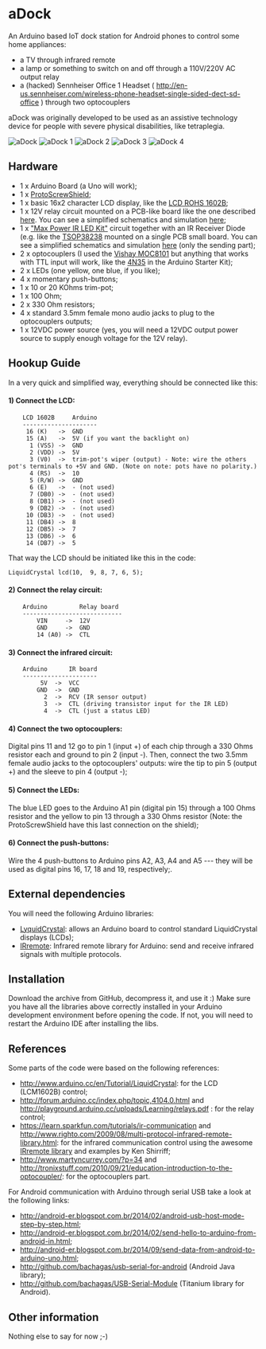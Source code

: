 aDock
=====

An Arduino based IoT dock station for Android phones to control some home appliances:
   - a TV through infrared remote
   - a lamp or something to switch on and off through a 110V/220V AC output relay
   - a (hacked) Sennheiser Office 1 Headset ( http://en-us.sennheiser.com/wireless-phone-headset-single-sided-dect-sd-office ) through two optocouplers

aDock was originally developed to be used as an assistive technology device for people with severe physical disabilities, like tetraplegia.

![aDock](https://lh6.googleusercontent.com/-ZKWjFbm4LK8/VEEmTJqalMI/AAAAAAAADxw/OPLhkcUFIHE/w1027-h577-no/IMG_20141017_112033474.jpg)
![aDock 1](https://lh5.googleusercontent.com/p1U49aUQxMMKjyUqoll-KXYxJKiNjKQgQXaAHQ1dS5g=w390-h219-p-no)
![aDock 2](https://lh4.googleusercontent.com/Fauxd9TIfo0pjvG5zhMxCcIeeX88-kqLog4BqgA2DdA=w391-h219-p-no)
![aDock 3](https://lh3.googleusercontent.com/W8GNl8H-xUPrIfo8NvUDYPI14jcjQFZYaPtALP3RTHU=w390-h219-p-no)
![aDock 4](https://lh6.googleusercontent.com/fWBDQ83xDXv43E13XOrkDvRGFU-X3mOkLNQPMSFnPgw=w396-h222-p-no)

Hardware
--------

- 1 x Arduino Board (a Uno will work);
- 1 x [ProtoScrewShield](https://www.sparkfun.com/products/9729);
- 1 x basic 16x2 character LCD display, like the [LCD ROHS 1602B](http://multilogica-shop.com/LCD_16x2_preto_sobre_verde);
- 1 x 12V relay circuit mounted on a PCB-like board like the one described [here](http://www.instructables.com/id/Connecting-a-12V-Relay-to-Arduino/?ALLSTEPS). You can see a simplified schematics and simulation [here](http://www.falstad.com/circuit/#%24+1+5.0E-6+11.086722712598126+43+2.0+50%0Aw+336+288+336+336+1%0Aw+336+256+336+208+1%0AL+128+272+80+272+0+0+true+5.0+0.0%0AO+336+256+400+256+1%0A178+336+112+432+112+0+1+0.2+1.0000262328429621E-13+0.05+1000000.0+0.02+233.0%0Ad+336+160+288+160+1+0.805904783%0Aw+288+144+336+144+0%0Aw+288+160+288+144+0%0Ar+288+272+192+272+0+1000.0%0A181+480+96+480+128+0+398.8232284946172+40.0+120.0+0.4+0.4%0Av+336+48+432+48+0+1+60.0+127.0+0.0+0.0+0.5%0Aw+336+48+336+112+0%0Aw+480+48+480+96+0%0Aw+432+48+480+48+0%0Aw+432+128+480+128+0%0At+288+272+336+272+0+1+-11.999999999926683+-0.11562430661010605+100.0%0Ag+128+368+128+400+0%0A162+128+304+128+368+1+2.1024259+0.0+1.0+0.0%0Ar+128+272+128+304+0+220.0%0Ag+592+320+592+352+0%0Aw+128+272+192+272+0%0A162+528+320+592+320+1+2.1024259+1.0+0.0+0.0%0At+400+336+448+336+0+1+-10.101880446495288+0.11562430665900605+100.0%0AR+288+144+288+96+0+0+40.0+12.0+0.0+0.0+0.5%0Ag+448+352+448+384+0%0AO+448+320+480+288+1%0Ar+448+224+448+272+0+100.0%0Aw+448+272+448+320+0%0Ar+448+320+528+320+0+470.0%0Aw+336+160+336+208+0%0AR+448+224+448+176+0+0+40.0+12.0+0.0+0.0+0.5%0Ar+336+336+400+336+0+22.0%0Ax+548+294+575+300+0+24+off%0Ax+153+342+180+348+0+24+on%0Ax+64+248+89+254+0+24+ctl%0Ao+2+64+0+35+7.62939453125E-5+9.765625E-5+0+-1%0Ao+3+64+0+34+80.0+9.765625E-5+1+-1%0A);
- 1 x ["Max Power IR LED Kit"](https://www.sparkfun.com/products/10732) circuit together with an IR Receiver Diode (e.g. like the [TSOP38238](https://www.sparkfun.com/products/10266) mounted on a single PCB small board. You can see a simplified schematics and simulation [here](http://www.falstad.com/circuit/#%24+1+5.0E-6+10.634267539816555+43+2.0+50%0Aw+400+320+400+368+1%0Aw+400+288+400+240+1%0A172+400+112+400+80+0+6+5.0+5.0+0.0+0.0+0.5+Collector+Voltage%0Ag+400+368+400+384+0%0At+352+304+400+304+0+1+-4.843611783341876+1.649999999978436E-11+100.0%0Aw+288+304+352+304+1%0Ar+400+112+400+176+0+56.0%0AL+192+304+144+304+0+0+true+5.0+0.0%0Ar+288+304+192+304+0+330.0%0A162+400+176+400+240+1+2.1024259+1.0+0.0+0.0%0Ax+92+314+117+320+0+24+ctl%0Ax+423+215+558+221+0+24+infrared+LED%0A) (only the sending part);
- 2 x optocouplers (I used the [Vishay MOC8101](http://www.vishay.com/product?docid=83660) but anything that works with TTL input will work, like the [4N35](http://arduino.cc/documents/datasheets/opto-4n35.pdf) in the Arduino Starter Kit);
- 2 x LEDs (one yellow, one blue, if you like);
- 4 x momentary push-buttons;
- 1 x 10 or 20 KOhms trim-pot;
- 1 x 100 Ohm;
- 2 x 330 Ohm resistors;
- 4 x standard 3.5mm female mono audio jacks to plug to the optocouplers outputs;
- 1 x 12VDC power source (yes, you will need a 12VDC output power source to supply enough voltage for the 12V relay).

Hookup Guide
------------

In a very quick and simplified way, everything should be connected like this:

#### 1) Connect the LCD:
		
		LCD 1602B     Arduino
		---------------------
		 16 (K)   ->  GND
		 15 (A)   ->  5V (if you want the backlight on)
		  1 (VSS) ->  GND
		  2 (VDD) ->  5V
		  3 (V0)  ->  trim-pot's wiper (output) - Note: wire the others pot's terminals to +5V and GND. (Note on note: pots have no polarity.)
		  4 (RS)  ->  10
		  5 (R/W) ->  GND
		  6 (E)   ->  - (not used)
		  7 (DB0) ->  - (not used)
		  8 (DB1) ->  - (not used)
		  9 (DB2) ->  - (not used)
		 10 (DB3) ->  - (not used)
		 11 (DB4) ->  8
		 12 (DB5) ->  7
		 13 (DB6) ->  6
		 14 (DB7) ->  5

That way the LCD should be initiated like this in the code:

	LiquidCrystal lcd(10,  9, 8, 7, 6, 5);

#### 2) Connect the relay circuit:

		Arduino         Relay board
		----------------------------
			VIN     ->  12V
		    GND     ->  GND
		    14 (A0) ->  CTL

#### 3) Connect the infrared circuit:

		Arduino      IR board
		---------------------
			 5V  ->  VCC
		    GND  ->  GND
		      2  ->  RCV (IR sensor output)
			  3  ->  CTL (driving transistor input for the IR LED)
		      4  ->  CTL (just a status LED)

#### 4) Connect the two optocouplers:

Digital pins 11 and 12 go to pin 1 (input +) of each chip through a 330 Ohms resistor each and ground to pin 2 (input -). Then, connect the two 3.5mm female audio jacks to the optocouplers' outputs: wire the tip to pin 5 (output +) and the sleeve to pin 4 (output -);

#### 5) Connect the LEDs:

The blue LED goes to the Arduino A1 pin (digital pin 15) through a 100 Ohms resistor and the yellow to pin 13 through a 330 Ohms resistor (Note: the ProtoScrewShield have this last connection on the shield);

#### 6) Connect the push-buttons:

Wire the 4 push-buttons to Arduino pins A2, A3, A4 and A5 --- they will be used as digital pins 16, 17, 18 and 19, respectively;.
	 
External dependencies
---------------------

You will need the following Arduino libraries:
- [LyquidCrystal](http://arduino.cc/en/Reference/LiquidCrystal): allows an Arduino board to control standard LiquidCrystal displays (LCDs);
- [IRremote](https://github.com/bachagas/Arduino-IRremote): Infrared remote library for Arduino: send and receive infrared signals with multiple protocols.

Installation
------------

Download the archive from GitHub, decompress it, and use it :)
Make sure you have all the libraries above correctly installed in your Arduino development environment before opening the code.
If not, you will need to restart the Arduino IDE after installing the libs.

References
----------

Some parts of the code were based on the following references:
   - http://www.arduino.cc/en/Tutorial/LiquidCrystal: for the LCD (LCM1602B) control;
   - http://forum.arduino.cc/index.php/topic,4104.0.html and http://playground.arduino.cc/uploads/Learning/relays.pdf : for the relay control;
   - https://learn.sparkfun.com/tutorials/ir-communication and http://www.righto.com/2009/08/multi-protocol-infrared-remote-library.html: for the infrared communication control using the awesome [IRremote library](http://github.com/shirriff/Arduino-IRremote) and examples by Ken Shirriff;
   - http://www.martyncurrey.com/?p=34 and http://tronixstuff.com/2010/09/21/education-introduction-to-the-optocoupler/: for the optocouplers part.

For Android communication with Arduino through serial USB take a look at the following links: 
   - http://android-er.blogspot.com.br/2014/02/android-usb-host-mode-step-by-step.html;
   - http://android-er.blogspot.com.br/2014/02/send-hello-to-arduino-from-android-in.html;
   - http://android-er.blogspot.com.br/2014/09/send-data-from-android-to-arduino-uno.html;
   - http://github.com/bachagas/usb-serial-for-android (Android Java library);
   - http://github.com/bachagas/USB-Serial-Module (Titanium library for Android).

Other information
-----------------

Nothing else to say for now ;-)

